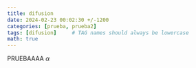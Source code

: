 ```yaml
---
title: difusion
date: 2024-02-23 00:02:30 +/-1200
categories: [prueba, prueba2]
tags: [difusion]     # TAG names should always be lowercase
math: true
---
```


PRUEBAAAA $\alpha$
